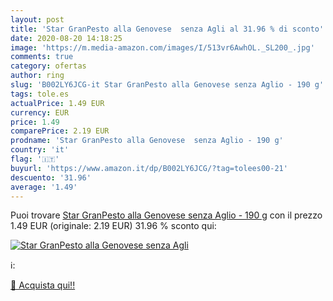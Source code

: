 ```yaml
---
layout: post
title: 'Star GranPesto alla Genovese  senza Agli al 31.96 % di sconto'
date: 2020-08-20 14:18:25
image: 'https://m.media-amazon.com/images/I/513vr6AwhOL._SL200_.jpg'
comments: true
category: ofertas
author: ring
slug: 'B002LY6JCG-it Star GranPesto alla Genovese senza Aglio - 190 g'
tags: tole.es
actualPrice: 1.49 EUR
currency: EUR
price: 1.49
comparePrice: 2.19 EUR
prodname: 'Star GranPesto alla Genovese  senza Aglio - 190 g'
country: 'it'
flag: '🇮🇹'
buyurl: 'https://www.amazon.it/dp/B002LY6JCG/?tag=tolees00-21'
descuento: '31.96'
average: '1.49'
---
```


Puoi trovare [Star GranPesto alla Genovese  senza Aglio - 190 g](https://www.amazon.it/dp/B002LY6JCG/?tag=tolees00-21) con il prezzo 1.49 EUR (originale: 2.19 EUR) 31.96 % sconto qui:

[![Star GranPesto alla Genovese  senza Agli](https://m.media-amazon.com/images/I/513vr6AwhOL._SL200_.jpg)](https://www.amazon.it/dp/B002LY6JCG/?tag=tolees00-21)

ℹ️:


[🛒 Acquista qui!!](https://www.amazon.it/dp/B002LY6JCG/?tag=tolees00-21)
